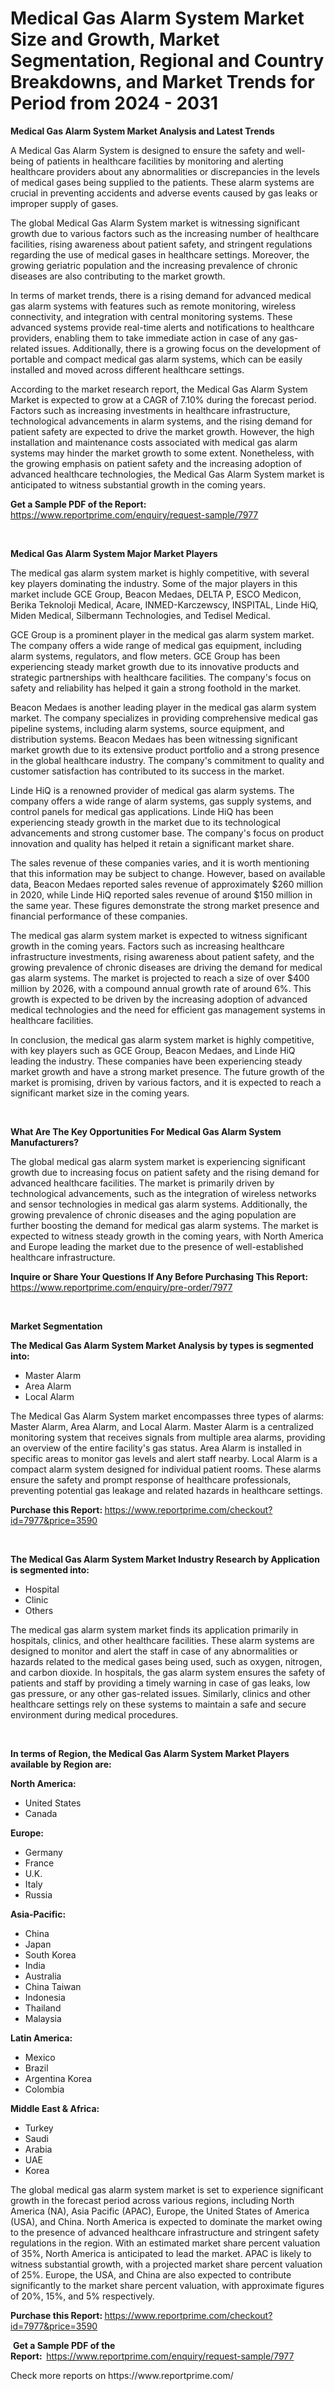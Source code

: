 <p><h1>Medical Gas Alarm System Market Size and Growth, Market Segmentation, Regional and Country Breakdowns, and Market Trends for Period from 2024 -  2031</h1></p><p><strong>Medical Gas Alarm System Market Analysis and Latest Trends</strong></p>
<p><p>A Medical Gas Alarm System is designed to ensure the safety and well-being of patients in healthcare facilities by monitoring and alerting healthcare providers about any abnormalities or discrepancies in the levels of medical gases being supplied to the patients. These alarm systems are crucial in preventing accidents and adverse events caused by gas leaks or improper supply of gases.</p><p>The global Medical Gas Alarm System market is witnessing significant growth due to various factors such as the increasing number of healthcare facilities, rising awareness about patient safety, and stringent regulations regarding the use of medical gases in healthcare settings. Moreover, the growing geriatric population and the increasing prevalence of chronic diseases are also contributing to the market growth.</p><p>In terms of market trends, there is a rising demand for advanced medical gas alarm systems with features such as remote monitoring, wireless connectivity, and integration with central monitoring systems. These advanced systems provide real-time alerts and notifications to healthcare providers, enabling them to take immediate action in case of any gas-related issues. Additionally, there is a growing focus on the development of portable and compact medical gas alarm systems, which can be easily installed and moved across different healthcare settings.</p><p>According to the market research report, the Medical Gas Alarm System Market is expected to grow at a CAGR of 7.10% during the forecast period. Factors such as increasing investments in healthcare infrastructure, technological advancements in alarm systems, and the rising demand for patient safety are expected to drive the market growth. However, the high installation and maintenance costs associated with medical gas alarm systems may hinder the market growth to some extent. Nonetheless, with the growing emphasis on patient safety and the increasing adoption of advanced healthcare technologies, the Medical Gas Alarm System market is anticipated to witness substantial growth in the coming years.</p></p>
<p><strong>Get a Sample PDF of the Report:&nbsp;</strong> <a href="https://www.reportprime.com/enquiry/request-sample/7977">https://www.reportprime.com/enquiry/request-sample/7977</a></p>
<p>&nbsp;</p>
<p><strong>Medical Gas Alarm System Major Market Players</strong></p>
<p><p>The medical gas alarm system market is highly competitive, with several key players dominating the industry. Some of the major players in this market include GCE Group, Beacon Medaes, DELTA P, ESCO Medicon, Berika Teknoloji Medical, Acare, INMED-Karczewscy, INSPITAL, Linde HiQ, Miden Medical, Silbermann Technologies, and Tedisel Medical.</p><p>GCE Group is a prominent player in the medical gas alarm system market. The company offers a wide range of medical gas equipment, including alarm systems, regulators, and flow meters. GCE Group has been experiencing steady market growth due to its innovative products and strategic partnerships with healthcare facilities. The company's focus on safety and reliability has helped it gain a strong foothold in the market.</p><p>Beacon Medaes is another leading player in the medical gas alarm system market. The company specializes in providing comprehensive medical gas pipeline systems, including alarm systems, source equipment, and distribution systems. Beacon Medaes has been witnessing significant market growth due to its extensive product portfolio and a strong presence in the global healthcare industry. The company's commitment to quality and customer satisfaction has contributed to its success in the market.</p><p>Linde HiQ is a renowned provider of medical gas alarm systems. The company offers a wide range of alarm systems, gas supply systems, and control panels for medical gas applications. Linde HiQ has been experiencing steady growth in the market due to its technological advancements and strong customer base. The company's focus on product innovation and quality has helped it retain a significant market share.</p><p>The sales revenue of these companies varies, and it is worth mentioning that this information may be subject to change. However, based on available data, Beacon Medaes reported sales revenue of approximately $260 million in 2020, while Linde HiQ reported sales revenue of around $150 million in the same year. These figures demonstrate the strong market presence and financial performance of these companies.</p><p>The medical gas alarm system market is expected to witness significant growth in the coming years. Factors such as increasing healthcare infrastructure investments, rising awareness about patient safety, and the growing prevalence of chronic diseases are driving the demand for medical gas alarm systems. The market is projected to reach a size of over $400 million by 2026, with a compound annual growth rate of around 6%. This growth is expected to be driven by the increasing adoption of advanced medical technologies and the need for efficient gas management systems in healthcare facilities.</p><p>In conclusion, the medical gas alarm system market is highly competitive, with key players such as GCE Group, Beacon Medaes, and Linde HiQ leading the industry. These companies have been experiencing steady market growth and have a strong market presence. The future growth of the market is promising, driven by various factors, and it is expected to reach a significant market size in the coming years.</p></p>
<p>&nbsp;</p>
<p><strong>What Are The Key Opportunities For Medical Gas Alarm System Manufacturers?</strong></p>
<p><p>The global medical gas alarm system market is experiencing significant growth due to increasing focus on patient safety and the rising demand for advanced healthcare facilities. The market is primarily driven by technological advancements, such as the integration of wireless networks and sensor technologies in medical gas alarm systems. Additionally, the growing prevalence of chronic diseases and the aging population are further boosting the demand for medical gas alarm systems. The market is expected to witness steady growth in the coming years, with North America and Europe leading the market due to the presence of well-established healthcare infrastructure.</p></p>
<p><strong>Inquire or Share Your Questions If Any Before Purchasing This Report:</strong> <a href="https://www.reportprime.com/enquiry/pre-order/7977">https://www.reportprime.com/enquiry/pre-order/7977</a></p>
<p>&nbsp;</p>
<p><strong>Market Segmentation</strong></p>
<p><strong>The Medical Gas Alarm System Market Analysis by types is segmented into:</strong></p>
<p><ul><li>Master Alarm</li><li>Area Alarm</li><li>Local Alarm</li></ul></p>
<p><p>The Medical Gas Alarm System market encompasses three types of alarms: Master Alarm, Area Alarm, and Local Alarm. Master Alarm is a centralized monitoring system that receives signals from multiple area alarms, providing an overview of the entire facility's gas status. Area Alarm is installed in specific areas to monitor gas levels and alert staff nearby. Local Alarm is a compact alarm system designed for individual patient rooms. These alarms ensure the safety and prompt response of healthcare professionals, preventing potential gas leakage and related hazards in healthcare settings.</p></p>
<p><strong>Purchase this Report:&nbsp;</strong><a href="https://www.reportprime.com/checkout?id=7977&price=3590">https://www.reportprime.com/checkout?id=7977&price=3590</a></p>
<p>&nbsp;</p>
<p><strong>The Medical Gas Alarm System Market Industry Research by Application is segmented into:</strong></p>
<p><ul><li>Hospital</li><li>Clinic</li><li>Others</li></ul></p>
<p><p>The medical gas alarm system market finds its application primarily in hospitals, clinics, and other healthcare facilities. These alarm systems are designed to monitor and alert the staff in case of any abnormalities or hazards related to the medical gases being used, such as oxygen, nitrogen, and carbon dioxide. In hospitals, the gas alarm system ensures the safety of patients and staff by providing a timely warning in case of gas leaks, low gas pressure, or any other gas-related issues. Similarly, clinics and other healthcare settings rely on these systems to maintain a safe and secure environment during medical procedures.</p></p>
<p>&nbsp;</p>
<p><strong>In terms of Region, the Medical Gas Alarm System Market Players available by Region are:</strong></p>
<p>
    <p> <strong> North America: </strong>
        <ul>
            <li>United States</li>
            <li>Canada</li>
        </ul>
        </p> 
    <p> <strong> Europe: </strong>
        <ul>
            <li>Germany</li>
            <li>France</li>
            <li>U.K.</li>
            <li>Italy</li>
            <li>Russia</li>
        </ul>
        </p> 
    <p> <strong> Asia-Pacific: </strong>
        <ul>
            <li>China</li>
            <li>Japan</li>
            <li>South Korea</li>
            <li>India</li>
            <li>Australia</li>
            <li>China Taiwan</li>
            <li>Indonesia</li>
            <li>Thailand</li>
            <li>Malaysia</li>
        </ul>
        </p> 
    <p> <strong> Latin America: </strong>
        <ul>
            <li>Mexico</li>
            <li>Brazil</li>
            <li>Argentina Korea</li>
            <li>Colombia</li>
        </ul>
        </p> 
    <p> <strong> Middle East & Africa: </strong>
        <ul>
            <li>Turkey</li>
            <li>Saudi</li>
            <li>Arabia</li>
            <li>UAE</li>
            <li>Korea</li>
        </ul>
    </p>
    </p>
<p><p>The global medical gas alarm system market is set to experience significant growth in the forecast period across various regions, including North America (NA), Asia Pacific (APAC), Europe, the United States of America (USA), and China. North America is expected to dominate the market owing to the presence of advanced healthcare infrastructure and stringent safety regulations in the region. With an estimated market share percent valuation of 35%, North America is anticipated to lead the market. APAC is likely to witness substantial growth, with a projected market share percent valuation of 25%. Europe, the USA, and China are also expected to contribute significantly to the market share percent valuation, with approximate figures of 20%, 15%, and 5% respectively.</p></p>
<p><strong>Purchase this Report: </strong><a href="https://www.reportprime.com/checkout?id=7977&price=3590">https://www.reportprime.com/checkout?id=7977&price=3590</a></p>
<p>&nbsp;<strong>Get a Sample PDF of the Report:&nbsp;&nbsp;</strong><a href="https://www.reportprime.com/enquiry/request-sample/7977">https://www.reportprime.com/enquiry/request-sample/7977</a></p>
<p><strong></strong></p>
<p>Check more reports on https://www.reportprime.com/</p>